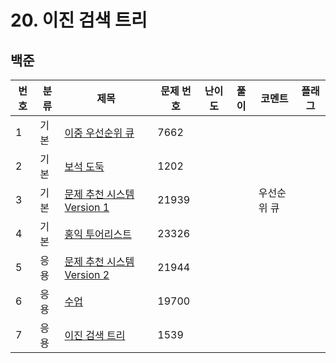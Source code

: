 # 20. 이진 검색 트리


## 백준
| 번호 | 분류 | 제목 | 문제 번호 | 난이도 | 풀이 | 코멘트 | 플래그 |
|----|-----|----------------------------------------|-----|-----|-----|--|--|
| 1  | 기본 | [이중 우선순위 큐](https://www.acmicpc.net/problem/7662) | 7662 |     |     |  |  |
| 2  | 기본 | [보석 도둑](https://www.acmicpc.net/problem/1202) | 1202 |     |     |  |  |
| 3  | 기본 | [문제 추천 시스템 Version 1](https://www.acmicpc.net/problem/21939) | 21939 |     |     | 우선순위 큐 |  |
| 4  | 기본 | [홍익 투어리스트](https://www.acmicpc.net/problem/23326) | 23326 |     |     |  |  |
| 5  | 응용 | [문제 추천 시스템 Version 2](https://www.acmicpc.net/problem/21944) | 21944 |     |     |  |  |
| 6  | 응용 | [수업](https://www.acmicpc.net/problem/19700) | 19700 |     |     |  |  |
| 7  | 응용 | [이진 검색 트리](https://www.acmicpc.net/problem/1539) | 1539 |     |     |  |  |

